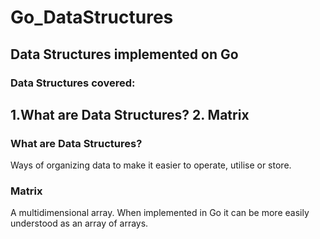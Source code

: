 # Go_DataStructures
## <b> Data Structures implemented on Go </b>
### Data Structures covered:
1.What are Data Structures?
2. Matrix
---
### What are Data Structures?
Ways of organizing data to make it easier to operate, utilise or store.
### Matrix
A multidimensional array. When implemented in Go it can be more easily understood as an array of arrays.
